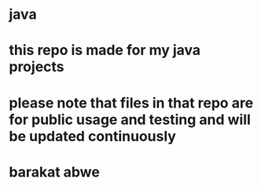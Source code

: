 # java
# this repo is made for my java projects<br/>
# please note that files in that repo are for public usage and testing and will be updated continuously<br/>
# barakat abwe<br/>

